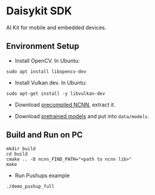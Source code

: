 # Daisykit SDK

AI Kit for mobile and embedded devices.
## Environment Setup

- Install OpenCV. In Ubuntu:

```
sudo apt install libopencv-dev
```

- Install Vulkan dev. In Ubuntu:

```
sudo apt-get install -y libvulkan-dev
```

- Download [precompiled NCNN](https://github.com/Tencent/ncnn/releases), extract it.

- Download [pretrained models](https://drive.google.com/drive/folders/1O4bT6somFeBFc23BFKH-0on7E3LAkC-b?usp=sharing) and put into `data/models`.

## Build and Run on PC

```
mkdir build
cd build
cmake .. -D ncnn_FIND_PATH="<path to ncnn lib>"
make
```

- Run Pushups example

```
./demo_pushup_full
```
